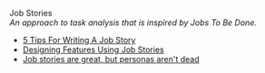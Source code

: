 Job Stories  
_An approach to task analysis that is inspired by Jobs To Be Done._

*   [5 Tips For Writing A Job Story](https://medium.com/the-job-to-be-done/5-tips-for-writing-a-job-story-7c9092911fc9)  
*   [Designing Features Using Job Stories](http://insideintercom.io/using-job-stories-design-features-ui-ux/)  
*   [Job stories are great, but personas aren't dead](http://www.elezea.com/2013/12/job-stories-and-personas-sitting-in-a-tree/)  
